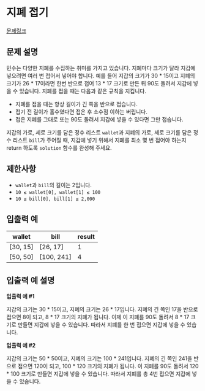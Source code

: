 # 지폐 접기
[문제링크](https://school.programmers.co.kr/learn/courses/30/lessons/340199)


## 문제 설명

민수는 다양한 지폐를 수집하는 취미를 가지고 있습니다. 지폐마다 크기가 달라 지갑에 넣으려면 여러 번 접어서 넣어야 합니다. 예를 들어 지갑의 크기가 30 * 15이고 지폐의 크기가 26 * 17이라면 한번 반으로 접어 13 * 17 크기로 만든 뒤 90도 돌려서 지갑에 넣을 수 있습니다. 지폐를 접을 때는 다음과 같은 규칙을 지킵니다.

- 지폐를 접을 때는 항상 길이가 긴 쪽을 반으로 접습니다.
- 접기 전 길이가 홀수였다면 접은 후 소수점 이하는 버립니다.
- 접은 지폐를 그대로 또는 90도 돌려서 지갑에 넣을 수 있다면 그만 접습니다.

지갑의 가로, 세로 크기를 담은 정수 리스트 `wallet`과 지폐의 가로, 세로 크기를 담은 정수 리스트 `bill`가 주어질 때, 지갑에 넣기 위해서 지폐를 최소 몇 번 접어야 하는지 return 하도록 `solution` 함수를 완성해 주세요.

## 제한사항

- `wallet`과 `bill`의 길이는 2입니다.
- `10 ≤ wallet[0], wallet[1] ≤ 100`
- `10 ≤ bill[0], bill[1] ≤ 2,000`

## 입출력 예

| wallet     | bill       | result |
|------------|------------|--------|
| [30, 15]   | [26, 17]   | 1      |
| [50, 50]   | [100, 241] | 4      |

## 입출력 예 설명

**입출력 예 #1**

지갑의 크기는 30 * 15이고, 지폐의 크기는 26 * 17입니다.
지폐의 긴 쪽인 17을 반으로 접으면 8이 되고, 8 * 17 크기의 지폐가 됩니다.
이제 이 지폐를 90도 돌려서 8 * 17 크기로 만들면 지갑에 넣을 수 있습니다.
따라서 지폐를 한 번 접으면 지갑에 넣을 수 있습니다.

**입출력 예 #2**

지갑의 크기는 50 * 50이고, 지폐의 크기는 100 * 241입니다.
지폐의 긴 쪽인 241을 반으로 접으면 120이 되고, 100 * 120 크기의 지폐가 됩니다.
이 지폐를 90도 돌려서 120 * 100 크기로 만들면 지갑에 넣을 수 있습니다.
따라서 지폐를 총 4번 접으면 지갑에 넣을 수 있습니다.

